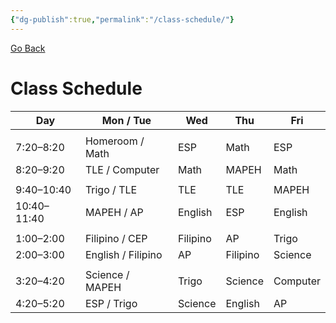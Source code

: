 ```yaml
---
{"dg-publish":true,"permalink":"/class-schedule/"}
---
```


<a href="javascript:history.back()">Go Back</a>
# Class Schedule



| Day         | Mon / Tue          | Wed      | Thu      | Fri      |
| ----------- | ------------------ | -------- | -------- | -------- |
|             |                    |          |          |          |
| 7:20–8:20   | Homeroom / Math    | ESP      | Math     | ESP      |
| 8:20–9:20   | TLE / Computer     | Math     | MAPEH    | Math     |
|             |                    |          |          |          |
| 9:40–10:40  | Trigo / TLE        | TLE      | TLE      | MAPEH    |
| 10:40–11:40 | MAPEH / AP         | English  | ESP      | English  |
|             |                    |          |          |          |
| 1:00–2:00   | Filipino / CEP     | Filipino | AP       | Trigo    |
| 2:00–3:00   | English / Filipino | AP       | Filipino | Science  |
|             |                    |          |          |          |
| 3:20–4:20   | Science / MAPEH    | Trigo    | Science  | Computer |
| 4:20–5:20   | ESP / Trigo        | Science  | English  | AP       |

